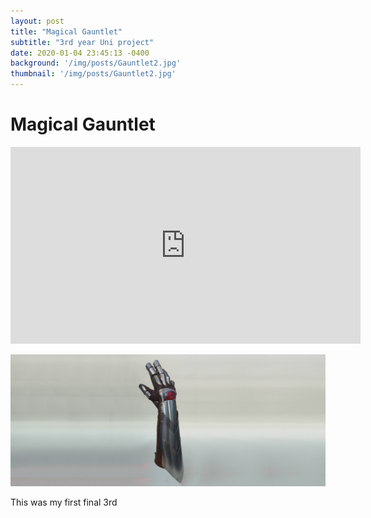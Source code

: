 ```yaml
---
layout: post
title: "Magical Gauntlet"
subtitle: "3rd year Uni project"
date: 2020-01-04 23:45:13 -0400
background: '/img/posts/Gauntlet2.jpg'
thumbnail: '/img/posts/Gauntlet2.jpg'
---
```


# Magical Gauntlet
<iframe width="560" height="315" src="https://youtu.be/9z5wsjD_0NM" title="YouTube video player" frameborder="0" allow="accelerometer; autoplay; clipboard-write; encrypted-media; gyroscope; picture-in-picture" allowfullscreen></iframe>

![image](/img/posts/Gauntlet2.jpg)

This was my first final 3rd 



